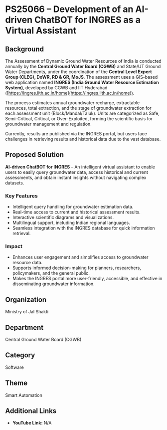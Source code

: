 # PS25066 – Development of an AI-driven ChatBOT for INGRES as a Virtual Assistant

## Background
The Assessment of Dynamic Ground Water Resources of India is conducted annually by the **Central Ground Water Board (CGWB)** and State/UT Ground Water Departments, under the coordination of the **Central Level Expert Group (CLEG), DoWR, RD & GR, MoJS**. The assessment uses a GIS-based web application named **INGRES (India Ground Water Resource Estimation System)**, developed by CGWB and IIT Hyderabad ([https://ingres.iith.ac.in/home](https://ingres.iith.ac.in/home)).

The process estimates annual groundwater recharge, extractable resources, total extraction, and the stage of groundwater extraction for each assessment unit (Block/Mandal/Taluk). Units are categorized as Safe, Semi-Critical, Critical, or Over-Exploited, forming the scientific basis for groundwater management and regulation.

Currently, results are published via the INGRES portal, but users face challenges in retrieving results and historical data due to the vast database.

## Proposed Solution
**AI-driven ChatBOT for INGRES** – An intelligent virtual assistant to enable users to easily query groundwater data, access historical and current assessments, and obtain instant insights without navigating complex datasets.

### Key Features
- Intelligent query handling for groundwater estimation data.  
- Real-time access to current and historical assessment results.  
- Interactive scientific diagrams and visualizations.  
- Multilingual support, including Indian regional languages.  
- Seamless integration with the INGRES database for quick information retrieval.  

### Impact
- Enhances user engagement and simplifies access to groundwater resource data.  
- Supports informed decision-making for planners, researchers, policymakers, and the general public.  
- Makes the INGRES portal more user-friendly, accessible, and effective in disseminating groundwater information.  

## Organization
Ministry of Jal Shakti

## Department
Central Ground Water Board (CGWB)

## Category
Software

## Theme
Smart Automation

## Additional Links
- **YouTube Link:** N/A
